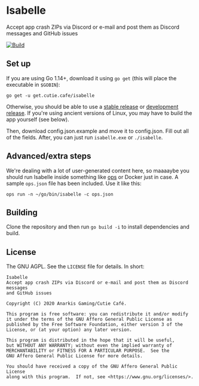 # Isabelle
Accept app crash ZIPs via Discord or e-mail and post them as Discord messages and GitHub issues

[![Build](https://github.com/AnarkisGaming/isabelle/workflows/Build/badge.svg?event=push)](https://github.com/AnarkisGaming/isabelle/actions)

## Set up
If you are using Go 1.14+, download it using `go get` (this will place the executable in `$GOBIN`):

```
go get -u get.cutie.cafe/isabelle
```

Otherwise, you should be able to use a [stable release](https://github.com/AnarkisGaming/isabelle/releases) or [development release](https://github.com/AnarkisGaming/isabelle/actions). If you're using ancient versions of Linux, you may have to build the app yourself (see below).

Then, download config.json.example and move it to config.json. Fill out all of the fields. After, you can just run `isabelle.exe` or `./isabelle`.

## Advanced/extra steps
We're dealing with a lot of user-generated content here, so maaaaybe you should run Isabelle inside something like [ops](https://ops.city) or Docker just in case. A sample `ops.json` file has been included. Use it like this:

```
ops run -n ~/go/bin/isabelle -c ops.json
```

## Building
Clone the repository and then run `go build -i` to install dependencies and build.

## License
The GNU AGPL. See the `LICENSE` file for details. In short:

```
Isabelle
Accept app crash ZIPs via Discord or e-mail and post them as Discord messages
and GitHub issues

Copyright (C) 2020 Anarkis Gaming/Cutie Café.

This program is free software: you can redistribute it and/or modify
it under the terms of the GNU Affero General Public License as
published by the Free Software Foundation, either version 3 of the
License, or (at your option) any later version.

This program is distributed in the hope that it will be useful,
but WITHOUT ANY WARRANTY; without even the implied warranty of
MERCHANTABILITY or FITNESS FOR A PARTICULAR PURPOSE.  See the
GNU Affero General Public License for more details.

You should have received a copy of the GNU Affero General Public License
along with this program.  If not, see <https://www.gnu.org/licenses/>.
```

